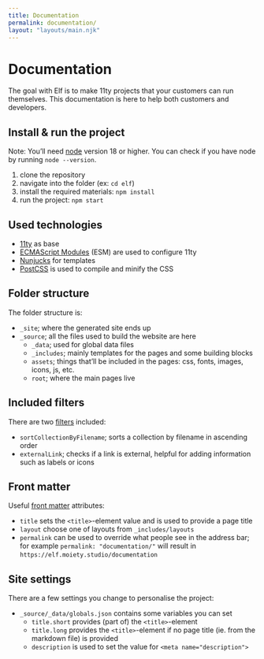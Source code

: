 ```yaml
---
title: Documentation
permalink: documentation/
layout: "layouts/main.njk"
---
```

# Documentation

The goal with Elf is to make 11ty projects that your customers can run themselves. This documentation is here to help both customers and developers.

## Install & run the project

Note: You’ll need [node](https://nodejs.org/en/download/package-manager) version 18 or higher. You can check if you have node by running `node --version`.

1. clone the repository
2. navigate into the folder (ex: `cd elf`)
3. install the required materials: `npm install`
4. run the project: `npm start`

## Used technologies

- [11ty](https://www.11ty.dev/) as base
- [ECMAScript Modules](https://developer.mozilla.org/en-US/docs/Web/JavaScript/Guide/Modules) (ESM) are used to configure 11ty
- [Nunjucks](https://mozilla.github.io/nunjucks/templating.html) for templates
- [PostCSS](https://www.npmjs.com/package/postcss) is used to compile and minify the CSS

## Folder structure

The folder structure is:

- `_site`; where the generated site ends up
- `_source`; all the files used to build the website are here
    - `_data`; used for global data files
    - `_includes`; mainly templates for the pages and some building blocks
    - `assets`; things that’ll be included in the pages: css, fonts, images, icons, js, etc.
    - `root`;  where the main pages live

## Included filters

There are two [filters](https://www.11ty.dev/docs/filters/) included:

- `sortCollectionByFilename`; sorts a collection by filename in ascending order
- `externalLink`; checks if a link is external, helpful for adding information such as labels or icons

## Front matter

Useful [front matter](https://www.11ty.dev/docs/data-frontmatter/) attributes:

- `title` sets the `<title>`-element value and is used to provide a page title
- `layout` choose one of layouts from `_includes/layouts`
- `permalink` can be used to override what people see in the address bar; for example `permalink: "documentation/"` will result in `https://elf.moiety.studio/documentation`

## Site settings

<!-- TODO: move to it’s own page? -->

There are a few settings you change to personalise the project:

- `_source/_data/globals.json` contains some variables you can set
    - `title.short` provides (part of) the `<title>`-element
    - `title.long` provides the `<title>`-element if no page title (ie. from the markdown file) is provided
    - `description` is used to set the value for `<meta name="description">`
